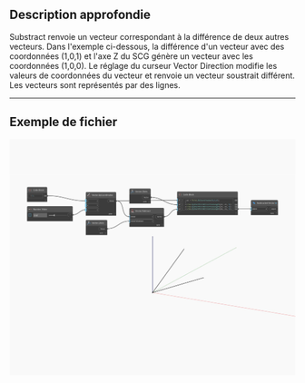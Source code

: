 ## Description approfondie
Substract renvoie un vecteur correspondant à la différence de deux autres vecteurs. Dans l'exemple ci-dessous, la différence d'un vecteur avec des coordonnées (1,0,1) et l'axe Z du SCG génère un vecteur avec les coordonnées (1,0,0). Le réglage du curseur Vector Direction modifie les valeurs de coordonnées du vecteur et renvoie un vecteur soustrait différent. Les vecteurs sont représentés par des lignes.
___
## Exemple de fichier

![Subtract](./Autodesk.DesignScript.Geometry.Vector.Subtract_img.jpg)

